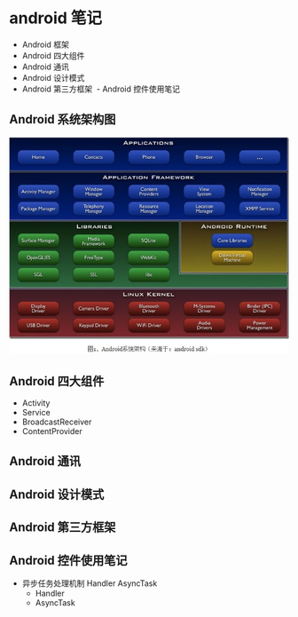 # android 笔记
  - Android 框架
  - Android 四大组件
  - Android 通讯
  - Android 设计模式
  - Android 第三方框架
  - Android 控件使用笔记

## Android 系统架构图
![](https://github.com/dongpeng123/dongpeng/blob/master/Android_Notes/Android%E7%B3%BB%E7%BB%9F%E6%9E%B6%E6%9E%84.jpg)

## Android 四大组件
  - Activity
  - Service
  - BroadcastReceiver
  - ContentProvider
  
## Android 通讯

## Android 设计模式

## Android 第三方框架

## Android 控件使用笔记

  - 异步任务处理机制 Handler  AsyncTask
    - Handler 
    - AsyncTask
